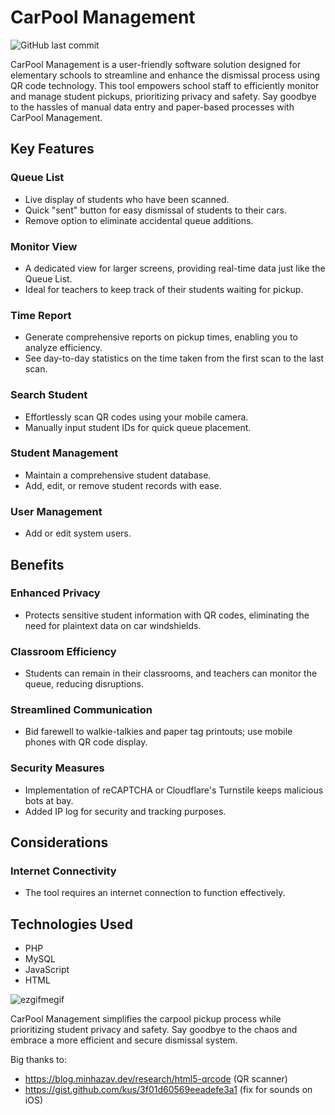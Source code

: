 # CarPool Management

![GitHub last commit](https://img.shields.io/github/last-commit/ljara2106/Carpool-Management)

CarPool Management is a user-friendly software solution designed for elementary schools to streamline and enhance the dismissal process using QR code technology. This tool empowers school staff to efficiently monitor and manage student pickups, prioritizing privacy and safety. Say goodbye to the hassles of manual data entry and paper-based processes with CarPool Management.

## Key Features

### Queue List
- Live display of students who have been scanned.
- Quick "sent" button for easy dismissal of students to their cars.
- Remove option to eliminate accidental queue additions.

### Monitor View
- A dedicated view for larger screens, providing real-time data just like the Queue List.
- Ideal for teachers to keep track of their students waiting for pickup.

### Time Report
- Generate comprehensive reports on pickup times, enabling you to analyze efficiency.
- See day-to-day statistics on the time taken from the first scan to the last scan.

### Search Student
- Effortlessly scan QR codes using your mobile camera.
- Manually input student IDs for quick queue placement.

### Student Management
- Maintain a comprehensive student database.
- Add, edit, or remove student records with ease.

### User Management
- Add or edit system users.

## Benefits

### Enhanced Privacy
- Protects sensitive student information with QR codes, eliminating the need for plaintext data on car windshields.

### Classroom Efficiency
- Students can remain in their classrooms, and teachers can monitor the queue, reducing disruptions.

### Streamlined Communication
- Bid farewell to walkie-talkies and paper tag printouts; use mobile phones with QR code display.

### Security Measures
- Implementation of reCAPTCHA or Cloudflare's Turnstile keeps malicious bots at bay.
- Added IP log for security and tracking purposes.

## Considerations

### Internet Connectivity
- The tool requires an internet connection to function effectively.

## Technologies Used

- PHP
- MySQL
- JavaScript
- HTML

![ezgifmegif](https://github.com/ljara2106/Carpool-Management/assets/20650464/6b4ae54d-2488-4478-b211-8472a1eb7418)


CarPool Management simplifies the carpool pickup process while prioritizing student privacy and safety. Say goodbye to the chaos and embrace a more efficient and secure dismissal system.



Big thanks to:
- https://blog.minhazav.dev/research/html5-qrcode (QR scanner)
- https://gist.github.com/kus/3f01d60569eeadefe3a1 (fix for sounds on iOS)



